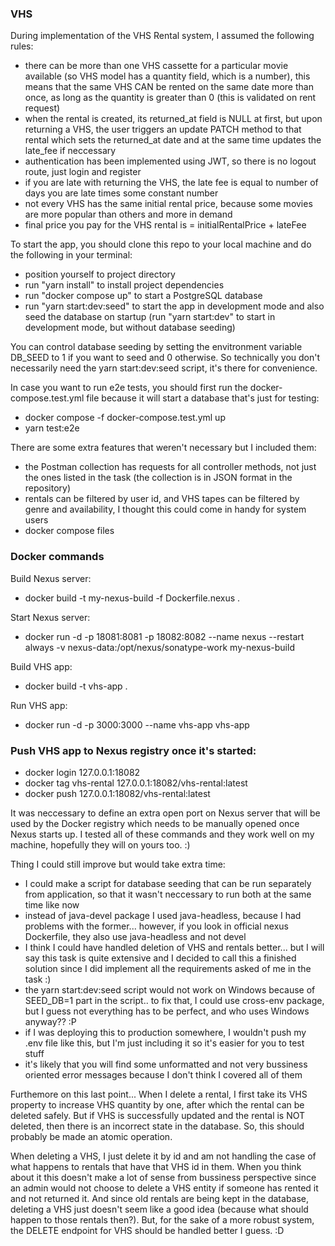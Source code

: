 ### VHS

During implementation of the VHS Rental system, I assumed the following rules:

- there can be more than one VHS cassette for a particular movie available (so VHS model has a quantity field, which is a number), this means that the same VHS CAN be rented on the same date more than once, as long
  as the quantity is greater than 0 (this is validated on rent request)
- when the rental is created, its returned_at field is NULL at first, but upon returning a VHS, the user triggers an update PATCH method to that rental which sets the returned_at date and at the same time updates the late_fee if neccessary
- authentication has been implemented using JWT, so there is no logout route, just login and register
- if you are late with returning the VHS, the late fee is equal to number of days you are late times some constant number
- not every VHS has the same initial rental price, because some movies are more popular than others and more in demand
- final price you pay for the VHS rental is = initialRentalPrice + lateFee

To start the app, you should clone this repo to your local machine and do the following in your terminal:

- position yourself to project directory
- run "yarn install" to install project dependencies
- run "docker compose up" to start a PostgreSQL database
- run "yarn start:dev:seed" to start the app in development mode and also seed the database on startup (run "yarn start:dev" to start in development mode, but without database seeding)

You can control database seeding by setting the envitronment variable DB_SEED to 1 if you want to seed and 0 otherwise. So technically you don't necessarily need the yarn start:dev:seed script, it's there for convenience.

In case you want to run e2e tests, you should first run the docker-compose.test.yml file because it will start a database that's just for testing:

- docker compose -f docker-compose.test.yml up
- yarn test:e2e

There are some extra features that weren't necessary but I included them:

- the Postman collection has requests for all controller methods, not just the ones listed in the task (the collection is in JSON format in the repository)
- rentals can be filtered by user id, and VHS tapes can be filtered by genre and availability, I thought this could come in handy for system users
- docker compose files

### Docker commands

Build Nexus server:

- docker build -t my-nexus-build -f Dockerfile.nexus .

Start Nexus server:

- docker run -d -p 18081:8081 -p 18082:8082 --name nexus --restart always -v nexus-data:/opt/nexus/sonatype-work my-nexus-build

Build VHS app:

- docker build -t vhs-app .

Run VHS app:

- docker run -d -p 3000:3000 --name vhs-app vhs-app

### Push VHS app to Nexus registry once it's started:

- docker login 127.0.0.1:18082
- docker tag vhs-rental 127.0.0.1:18082/vhs-rental:latest
- docker push 127.0.0.1:18082/vhs-rental:latest

It was neccessary to define an extra open port on Nexus server that will be used by the Docker registry which needs to be manually opened once Nexus starts up. I tested all of these commands and they work well
on my machine, hopefully they will on yours too. :)

Thing I could still improve but would take extra time:

- I could make a script for database seeding that can be run separately from application, so that it wasn't neccessary to run both at the same time like now
- instead of java-devel package I used java-headless, because I had problems with the former... however, if you look in official nexus Dockerfile, they also use java-headless and not devel
- I think I could have handled deletion of VHS and rentals better... but I will say this task is quite extensive and I decided to call this a finished solution since I did implement all the requirements asked of me in the task :)
- the yarn start:dev:seed script would not work on Windows because of SEED_DB=1 part in the script.. to fix that, I could use cross-env package, but I guess not everything has to be perfect, and who uses Windows anyway?? :P
- if I was deploying this to production somewhere, I wouldn't push my .env file like this, but I'm just including it so it's easier for you to test stuff
- it's likely that you will find some unformatted and not very bussiness oriented error messages because I don't think I covered all of them

Furthemore on this last point... When I delete a rental, I first take its VHS property to increase VHS quantity by one, after which the rental can be deleted safely. But if VHS is successfully updated and the rental is NOT deleted, then
there is an incorrect state in the database. So, this should probably be made an atomic operation.

When deleting a VHS, I just delete it by id and am not handling the case of what happens to rentals that have that VHS id in them. When you think about it this doesn't make a lot of sense from bussiness perspective since an admin would not choose to delete a VHS entity if someone has rented it and not returned it. And since old rentals are being kept in the database, deleting a VHS just doesn't seem like a good idea (because what should happen to those rentals then?). But, for the sake of a more robust system, the DELETE endpoint for VHS should be handled better I guess. :D
